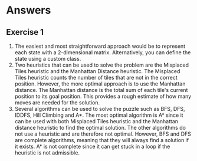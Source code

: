 
# Answers

## Exercise 1

1. The easiest and most straightforward approach would be to represent each state with a 2-dimensional matrix. Alternatively, you can define the state using a custom class.
2. Two heuristics that can be used to solve the problem are the Misplaced Tiles heuristic and the Manhattan Distance heuristic. The Misplaced Tiles heuristic counts the number of tiles that are not in the correct position. However, the more optimal approach is to use the Manhattan distance. The Manhattan distance is the total sum of each tile's current position to its goal position. This provides a rough estimate of how many moves are needed for the solution.
3. Several algorithms can be used to solve the puzzle such as BFS, DFS, IDDFS, Hill Climbing and A*. The most optimal algorithm is A* since it can be used with both Misplaced Tiles heuristic and the Manhattan distance heuristic to find the optimal solution. The other algorithms do not use a heuristic and are therefore not optimal. However, BFS and DFS are complete algorithms, meaning that they will always find a solution if it exists. A* is not complete since it can get stuck in a loop if the heuristic is not admissible.